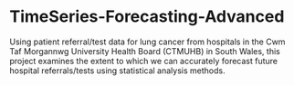 # TimeSeries-Forecasting-Advanced
Using patient referral/test data for lung cancer from hospitals in the Cwm Taf Morgannwg University Health Board (CTMUHB) in South Wales, this project examines the extent to which we can accurately forecast future hospital referrals/tests using statistical analysis methods.
